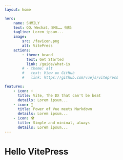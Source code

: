 ```yaml
---
layout: home

hero:
    name: SHMILY
    text: QQ、Wechat、SMS…… 归档
    tagline: Lorem ipsum...
    image:
        src: /favicon.png
        alt: VitePress
    actions:
        - theme: brand
          text: Get Started
          link: /guide/what-is
        # - theme: alt
        #   text: View on GitHub
        #   link: https://github.com/vuejs/vitepress

features:
    - icon: ⚡️
      title: Vite, The DX that can't be beat
      details: Lorem ipsum...
    - icon: 🖖
      title: Power of Vue meets Markdown
      details: Lorem ipsum...
    - icon: 🛠️
      title: Simple and minimal, always
      details: Lorem ipsum...
---
```


# Hello VitePress
